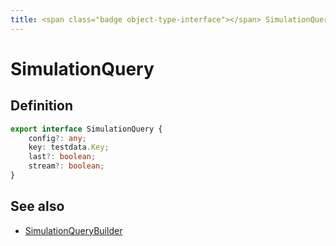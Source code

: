 ```yaml
---
title: <span class="badge object-type-interface"></span> SimulationQuery
---
```

# <span class="badge object-type-interface"></span> SimulationQuery

## Definition

```typescript
export interface SimulationQuery {
	config?: any;
	key: testdata.Key;
	last?: boolean;
	stream?: boolean;
}

```
## See also

 * <span class="badge builder"></span> [SimulationQueryBuilder](./builder-SimulationQueryBuilder.md)
